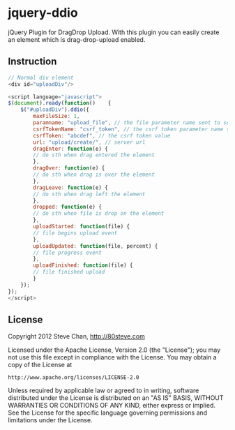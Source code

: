 # jquery-ddio

jQuery Plugin for DragDrop Upload. With this plugin you can easily create an element which is drag-drop-upload enabled.

## Instruction

```javascript
// Normal div element
<div id="uploadDiv"/>

<script language="javascript">
$(document).ready(function()	{
    $("#uploadDiv").ddio({
        maxFileSize: 1,
        paramname: "upload_file", // the file parameter name sent to server
        csrfTokenName: "csrf_token", // the csrf token parameter name sent to server
        csrfToken: "abcdef", // the csrf token value
        url: "upload/create/", // server url
        dragEnter: function(e) {
        // do sth when drag entered the element
        },
        dragOver: function(e) {
        // do sth when drag is over the element
        },
        dragLeave: function(e) {
        // do sth when drag left the element
        },
        dropped: function(e) {
        // do sth when file is drop on the element
        },
        uploadStarted: function(file) {
        // file begins upload event
        },
        uploadUpdated: function(file, percent) {
        // file progress event
        },
        uploadFinished: function(file) {
        // file finished upload
        }
    });
});
</script>

```

## License

Copyright 2012 Steve Chan, http://80steve.com

Licensed under the Apache License, Version 2.0 (the "License");
you may not use this file except in compliance with the License.
You may obtain a copy of the License at

    http://www.apache.org/licenses/LICENSE-2.0

Unless required by applicable law or agreed to in writing, software
distributed under the License is distributed on an "AS IS" BASIS,
WITHOUT WARRANTIES OR CONDITIONS OF ANY KIND, either express or implied.
See the License for the specific language governing permissions and
limitations under the License.
